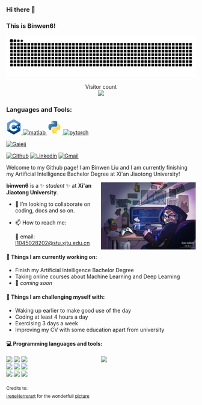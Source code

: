 ### Hi there 👋 
### This is Binwen6!

<picture>
  <source media="(prefers-color-scheme: dark)" srcset="https://raw.githubusercontent.com/Binwen6/binwen6/output/github-contribution-grid-snake-dark.svg">
  <source media="(prefers-color-scheme: light)" srcset="https://raw.githubusercontent.com/Binwen6/binwen6/output/github-contribution-grid-snake.svg">
  <img alt="github contribution grid snake animation" src="https://raw.githubusercontent.com/Binwen6/binwen6/output/github-contribution-grid-snake.svg">
</picture>

<p align="center"> 
  Visitor count<br>
  <img src="https://profile-counter.glitch.me/binwen6/count.svg" />
</p>

<h3 align="left">Languages and Tools:</h3>
<p align="left"> <a href="https://www.w3schools.com/cpp/" target="_blank" rel="noreferrer"> <img src="https://raw.githubusercontent.com/devicons/devicon/master/icons/cplusplus/cplusplus-original.svg" alt="cplusplus" width="40" height="40"/> </a> <a href="https://www.mathworks.com/" target="_blank" rel="noreferrer"> <img src="https://upload.wikimedia.org/wikipedia/commons/2/21/Matlab_Logo.png" alt="matlab" width="40" height="40"/> </a> <a href="https://www.python.org" target="_blank" rel="noreferrer"> <img src="https://raw.githubusercontent.com/devicons/devicon/master/icons/python/python-original.svg" alt="python" width="40" height="40"/> </a> <a href="https://pytorch.org/" target="_blank" rel="noreferrer"> <img src="https://www.vectorlogo.zone/logos/pytorch/pytorch-icon.svg" alt="pytorch" width="40" height="40"/> </a> </p>

<p align="left"> <a href="https://github.com/ryo-ma/github-profile-trophy"><img src="https://github-profile-trophy.vercel.app/?username=Gaiejj&margin-w=5&row=1&column=7" alt="Gaiejj" /></a> </p>


[![Github](https://img.shields.io/badge/-Github-000?style=flat&logo=Github&logoColor=white)](https://github.com/Binwen6)
[![Linkedin](https://img.shields.io/badge/-LinkedIn-blue?style=flat&logo=Linkedin&logoColor=white)](https://www.linkedin.com/in/滨闻-刘-149529285/)
[![Gmail](https://img.shields.io/badge/-Gmail-c14438?style=flat&logo=Gmail&logoColor=white)](mailto:L1045028202@gmail.com)
 
Welcome to my Github page! I am Binwen Liu and I am currently finishing my Artificial Intelligence Bachelor Degree at Xi'an Jiaotong University!  
 
<img align="right" alt="img" src="https://github.com/FernandoRoldan93/FernandoRoldan93/blob/master/cover_image.jpg" width="50%" height="auto" />
 
 **binwen6** is a ✨ _student_ ✨ at **Xi'an Jiaotong University**.

- 👯 I’m looking to collaborate on coding, docs and so on.
- 📫 How to reach me: 

  📧 email: l1045028202@stu.xjtu.edu.cn
#### 🌱 Things I am currently working on: 
- Finish my Artificial Intelligence Bachelor Degree 
- Taking online courses about Machine Learning and Deep Learning
- 🚀 *coming soon*
 
#### :muscle: Things I am challenging myself with:
- Waking up earlier to make good use of the day
- Coding at least 4 hours a day
- Exercising 3 days a week
- Improving my CV with some education apart from university
 
#### :computer: Programming languages and tools: 
<p>
	<img width="50%" align="right" src="https://github-readme-stats.vercel.app/api?username=FernandoRoldan93&show_icons=true&hide_border=true" />
 
<code><img width="10%" src="https://www.vectorlogo.zone/logos/jupyter/jupyter-ar21.svg"></code>
<code><img width="10%" src="https://www.vectorlogo.zone/logos/python/python-ar21.svg"></code>
<code><img width="8%" src="https://www.vectorlogo.zone/logos/r-project/r-project-icon.svg"></code>
<br />
<code><img width="10%" src="https://www.vectorlogo.zone/logos/pocoo_flask/pocoo_flask-ar21.svg"></code>
<code><img width="10%" src="https://www.vectorlogo.zone/logos/mysql/mysql-ar21.svg"></code>
<code><img width="10%" src="https://www.vectorlogo.zone/logos/mongodb/mongodb-ar21.svg"></code>
<br />
<code><img width="10%" src="https://www.vectorlogo.zone/logos/apache_spark/apache_spark-ar21.svg"></code>
<code><img width="10%" src="https://www.vectorlogo.zone/logos/apache_hadoop/apache_hadoop-ar21.svg"></code>
<code><img width="10%" src="https://www.vectorlogo.zone/logos/git-scm/git-scm-ar21.svg"></code>
</p>
 
<sub>Credits to: <br/>[IreneHerrerart](https://www.artstation.com/ireneherrera) for the wonderfull [picture](https://github.com/FernandoRoldan93/FernandoRoldan93/blob/master/cover_image.jpg)</sub>
